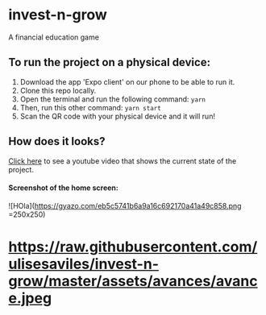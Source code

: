 # invest-n-grow

A financial education game

## To run the project on a physical device:

1. Download the app 'Expo client' on our phone to be able to run it.
2. Clone this repo locally.
3. Open the terminal and run the following command:
   `yarn`
4. Then, run this other command:
   `yarn start`
5. Scan the QR code with your physical device and it will run!

## How does it looks?

[Click here](https://youtu.be/uAHGMttronY) to see a youtube video that shows the current state of the project.

#### Screenshot of the home screen: ####
![HOla](https://gyazo.com/eb5c5741b6a9a16c692170a41a49c858.png =250x250)

# https://raw.githubusercontent.com/ulisesaviles/invest-n-grow/master/assets/avances/avance.jpeg #

